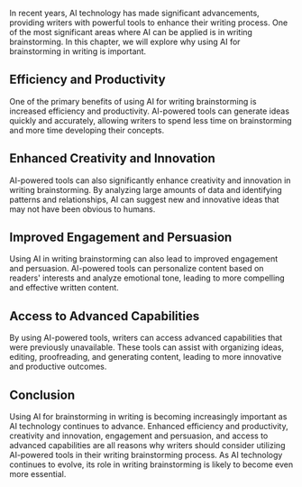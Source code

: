 
In recent years, AI technology has made significant advancements, providing writers with powerful tools to enhance their writing process. One of the most significant areas where AI can be applied is in writing brainstorming. In this chapter, we will explore why using AI for brainstorming in writing is important.

Efficiency and Productivity
---------------------------

One of the primary benefits of using AI for writing brainstorming is increased efficiency and productivity. AI-powered tools can generate ideas quickly and accurately, allowing writers to spend less time on brainstorming and more time developing their concepts.

Enhanced Creativity and Innovation
----------------------------------

AI-powered tools can also significantly enhance creativity and innovation in writing brainstorming. By analyzing large amounts of data and identifying patterns and relationships, AI can suggest new and innovative ideas that may not have been obvious to humans.

Improved Engagement and Persuasion
----------------------------------

Using AI in writing brainstorming can also lead to improved engagement and persuasion. AI-powered tools can personalize content based on readers' interests and analyze emotional tone, leading to more compelling and effective written content.

Access to Advanced Capabilities
-------------------------------

By using AI-powered tools, writers can access advanced capabilities that were previously unavailable. These tools can assist with organizing ideas, editing, proofreading, and generating content, leading to more innovative and productive outcomes.

Conclusion
----------

Using AI for brainstorming in writing is becoming increasingly important as AI technology continues to advance. Enhanced efficiency and productivity, creativity and innovation, engagement and persuasion, and access to advanced capabilities are all reasons why writers should consider utilizing AI-powered tools in their writing brainstorming process. As AI technology continues to evolve, its role in writing brainstorming is likely to become even more essential.
